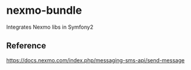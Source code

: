 nexmo-bundle
============
Integrates Nexmo libs in Symfony2

Reference
---------
https://docs.nexmo.com/index.php/messaging-sms-api/send-message
